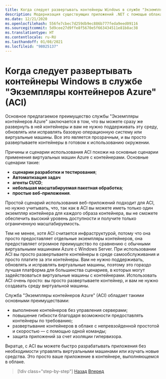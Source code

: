 ```yaml
---
title: Когда следует развертывать контейнеры Windows в службе "Экземпляры контейнеров Azure" (ACI)
description: Модернизация существующих приложений .NET с помощью облака Azure и контейнеров Windows | Когда следует развертывать контейнеры Windows в службе "Экземпляры контейнеров Azure" (ACI)
ms.date: 12/21/2020
ms.openlocfilehash: 556fe7cbec7d259db9ec886b777feda9eed09116
ms.sourcegitcommit: 5d9cee27d9ffe8f5670e5f663434511e81b8ac38
ms.translationtype: HT
ms.contentlocale: ru-RU
ms.lasthandoff: 01/08/2021
ms.locfileid: "98025137"
---
```

# <a name="when-to-deploy-windows-containers-to-azure-container-instances-aci"></a>Когда следует развертывать контейнеры Windows в службе "Экземпляры контейнеров Azure" (ACI)

Основное предлагаемое преимущество службы "Экземпляры контейнеров Azure" заключается в том, что вы можете сразу же развернуть в ней контейнеры и вам не нужно поддерживать эту среду, обновлять или исправлять базовую операционную систему или виртуальные машины. Все это является прозрачным, и вы просто развертываете контейнеры в готовом к использованию окружении.

Причины и сценарии использования ACI похожи на основные сценарии применения виртуальных машин Azure с контейнерами. Основные сценарии такие:

- **сценарии разработки и тестирования**;
- **Автоматизация задач**
- **агенты CI/CD**;
- **небольшая масштабируемая пакетная обработка**;
- **простые веб-приложения**.

Простой сценарий использования веб-приложений подходит для ACI, но нужно учитывать, что, так как в ACI вы можете иметь только один экземпляр контейнера для каждого образа контейнера, вы не сможете обеспечить высокий уровень доступности и получите только ограниченную масштабируемость.

Тем не менее, хотя ACI считается инфраструктурой, потому что она просто предоставляет отдельные экземпляры контейнеров, она предоставляет огромное преимущество по сравнению с обычными виртуальными машинами Azure с Windows Server. При использовании ACI вы просто развертываете контейнеры в среде самообслуживания и просто платите за эти контейнеры. Вам не нужно поддерживать, обновлять и исправлять виртуальные машины, поэтому это гораздо лучшая платформа для большинства сценариев, в которых могут задействоваться виртуальные машины с контейнерами. Использовать ACI очень просто: вы просто развертываете контейнер, и вам не нужно создавать среду виртуальной машины.

Служба "Экземпляры контейнеров Azure" (ACI) обладает такими основными преимуществами:

- выполнение контейнеров без управления серверами;
- повышение гибкости благодаря возможности предоставлять контейнеры по требованию;
- развертывание контейнеров в облаке с непревзойденной простотой и скоростью — с помощью одной команды;
- защита приложений за счет изоляции гипервизора.

Вкратце, с ACI вы можете быстро разрабатывать приложения без необходимости управлять виртуальными машинами или изучать новые средства. Это просто ваше приложение в контейнере, выполняющемся в облаке.

> [!div class="step-by-step"]
> [Назад](when-to-deploy-windows-containers-to-azure-vms-iaas-cloud.md)
> [Вперед](when-to-deploy-windows-containers-to-azure-container-service-kubernetes.md)
